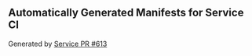## Automatically Generated Manifests for Service CI
Generated by [Service PR #613](https://github.com/trustyai-explainability/trustyai-explainability/pull/613)
